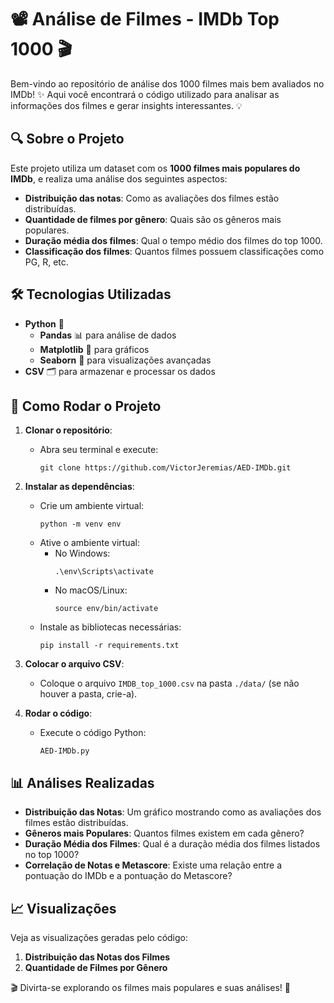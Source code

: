 # 📽️ Análise de Filmes - IMDb Top 1000 🎬

Bem-vindo ao repositório de análise dos 1000 filmes mais bem avaliados no IMDb! ✨ Aqui você encontrará o código utilizado para analisar as informações dos filmes e gerar insights interessantes. 💡

## 🔍 Sobre o Projeto

Este projeto utiliza um dataset com os **1000 filmes mais populares do IMDb**, e realiza uma análise dos seguintes aspectos:

- **Distribuição das notas**: Como as avaliações dos filmes estão distribuídas.
- **Quantidade de filmes por gênero**: Quais são os gêneros mais populares.
- **Duração média dos filmes**: Qual o tempo médio dos filmes do top 1000.
- **Classificação dos filmes**: Quantos filmes possuem classificações como PG, R, etc.

## 🛠️ Tecnologias Utilizadas

- **Python** 🐍
  - **Pandas** 📊 para análise de dados
  - **Matplotlib** 🎨 para gráficos
  - **Seaborn** 🌈 para visualizações avançadas
- **CSV** 🗂️ para armazenar e processar os dados

## 📂 Como Rodar o Projeto

1. **Clonar o repositório**:
   - Abra seu terminal e execute:
     ```
     git clone https://github.com/VictorJeremias/AED-IMDb.git
     ```

2. **Instalar as dependências**:
   - Crie um ambiente virtual:
     ```
     python -m venv env
     ```
   - Ative o ambiente virtual:
     - No Windows:
       ```
       .\env\Scripts\activate
       ```
     - No macOS/Linux:
       ```
       source env/bin/activate
       ```
   - Instale as bibliotecas necessárias:
     ```
     pip install -r requirements.txt
     ```

3. **Colocar o arquivo CSV**:
   - Coloque o arquivo `IMDB_top_1000.csv` na pasta `./data/` (se não houver a pasta, crie-a).

4. **Rodar o código**:
   - Execute o código Python:
     ```
     AED-IMDb.py
     ```

## 📊 Análises Realizadas

- **Distribuição das Notas**: Um gráfico mostrando como as avaliações dos filmes estão distribuídas.
- **Gêneros mais Populares**: Quantos filmes existem em cada gênero?
- **Duração Média dos Filmes**: Qual é a duração média dos filmes listados no top 1000?
- **Correlação de Notas e Metascore**: Existe uma relação entre a pontuação do IMDb e a pontuação do Metascore?

## 📈 Visualizações

Veja as visualizações geradas pelo código:

1. **Distribuição das Notas dos Filmes**
2. **Quantidade de Filmes por Gênero**



🎬 Divirta-se explorando os filmes mais populares e suas análises! 🚀
